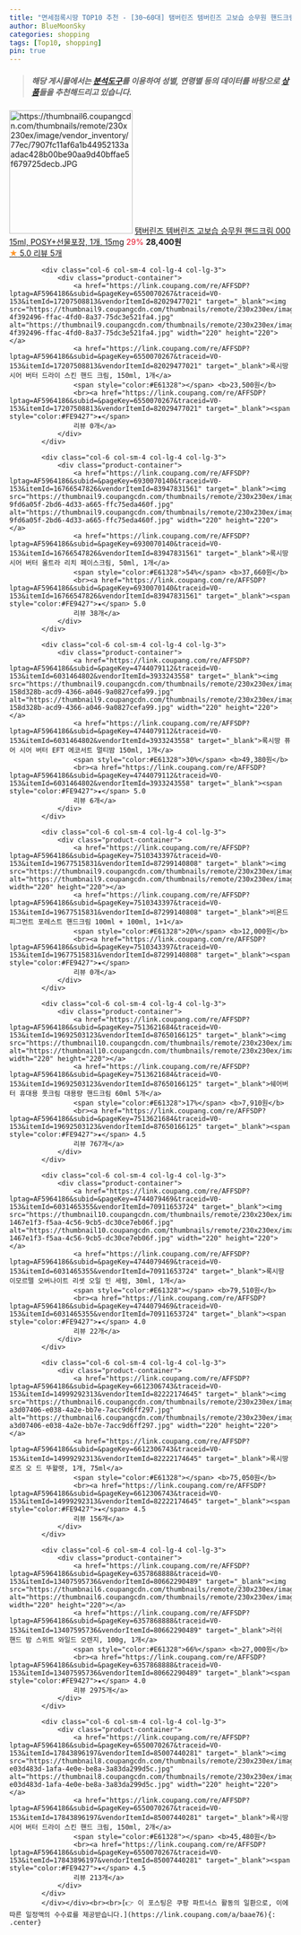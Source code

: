 ```yaml
---
title: "면세점록시땅 TOP10 추천 - [30~60대] 탬버린즈 템버린즈 고보습 승무원 핸드크림 000 15ml, POSY+선물포장, 1개, 15mg"
author: BlueMoonSky
categories: shopping
tags: [Top10, shopping]
pin: true
---
```


> ##### 해당 게시물에서는 [**분석도구**](https://itemscout.io/)를 이용하여 **성별**, **연령별** 등의 데이터를 바탕으로 [**상품**](https://link.coupang.com/a/baae76)들을 추천해드리고 있습니다.
<div class="container"><div class="row">
            <div class="col-6 col-sm-4 col-lg-4 col-lg-3">
                <div class="product-container">
                    <a href="https://link.coupang.com/re/AFFSDP?lptag=AF5964186&subid=&pageKey=7447044304&traceid=V0-153&itemId=19378627162&vendorItemId=86491233138" target="_blank"><img src="https://thumbnail6.coupangcdn.com/thumbnails/remote/230x230ex/image/vendor_inventory/77ec/7907fc11af6a1b44952133aadac428b00be90aa9d40bffae5f679725decb.JPG" alt="https://thumbnail6.coupangcdn.com/thumbnails/remote/230x230ex/image/vendor_inventory/77ec/7907fc11af6a1b44952133aadac428b00be90aa9d40bffae5f679725decb.JPG" width="220" height="220"></a>
                    <a href="https://link.coupang.com/re/AFFSDP?lptag=AF5964186&subid=&pageKey=7447044304&traceid=V0-153&itemId=19378627162&vendorItemId=86491233138" target="_blank">탬버린즈 템버린즈 고보습 승무원 핸드크림 000 15ml, POSY+선물포장, 1개, 15mg</a>
                    <span style="color:#E61328">29%</span> <b>28,400원</b>
                    <br><a href="https://link.coupang.com/re/AFFSDP?lptag=AF5964186&subid=&pageKey=7447044304&traceid=V0-153&itemId=19378627162&vendorItemId=86491233138" target="_blank"><span style="color:#FE9427">★</span> 5.0
                    리뷰 5개</a>
                </div>
            </div>
            
            <div class="col-6 col-sm-4 col-lg-4 col-lg-3">
                <div class="product-container">
                    <a href="https://link.coupang.com/re/AFFSDP?lptag=AF5964186&subid=&pageKey=6550070267&traceid=V0-153&itemId=17207508813&vendorItemId=82029477021" target="_blank"><img src="https://thumbnail9.coupangcdn.com/thumbnails/remote/230x230ex/image/retail/images/2699440132832552-4f392496-ffac-4fd0-8a37-75dc3e521fa4.jpg" alt="https://thumbnail9.coupangcdn.com/thumbnails/remote/230x230ex/image/retail/images/2699440132832552-4f392496-ffac-4fd0-8a37-75dc3e521fa4.jpg" width="220" height="220"></a>
                    <a href="https://link.coupang.com/re/AFFSDP?lptag=AF5964186&subid=&pageKey=6550070267&traceid=V0-153&itemId=17207508813&vendorItemId=82029477021" target="_blank">록시땅 시어 버터 드라이 스킨 핸드 크림, 150ml, 1개</a>
                    <span style="color:#E61328"></span> <b>23,500원</b>
                    <br><a href="https://link.coupang.com/re/AFFSDP?lptag=AF5964186&subid=&pageKey=6550070267&traceid=V0-153&itemId=17207508813&vendorItemId=82029477021" target="_blank"><span style="color:#FE9427">★</span> 
                    리뷰 0개</a>
                </div>
            </div>
            
            <div class="col-6 col-sm-4 col-lg-4 col-lg-3">
                <div class="product-container">
                    <a href="https://link.coupang.com/re/AFFSDP?lptag=AF5964186&subid=&pageKey=6930070140&traceid=V0-153&itemId=16766547826&vendorItemId=83947831561" target="_blank"><img src="https://thumbnail9.coupangcdn.com/thumbnails/remote/230x230ex/image/retail/images/1196376635270017-9fd6a05f-2bd6-4d33-a665-ffc75eda460f.jpg" alt="https://thumbnail9.coupangcdn.com/thumbnails/remote/230x230ex/image/retail/images/1196376635270017-9fd6a05f-2bd6-4d33-a665-ffc75eda460f.jpg" width="220" height="220"></a>
                    <a href="https://link.coupang.com/re/AFFSDP?lptag=AF5964186&subid=&pageKey=6930070140&traceid=V0-153&itemId=16766547826&vendorItemId=83947831561" target="_blank">록시땅 시어 버터 울트라 리치 페이스크림, 50ml, 1개</a>
                    <span style="color:#E61328">54%</span> <b>37,660원</b>
                    <br><a href="https://link.coupang.com/re/AFFSDP?lptag=AF5964186&subid=&pageKey=6930070140&traceid=V0-153&itemId=16766547826&vendorItemId=83947831561" target="_blank"><span style="color:#FE9427">★</span> 5.0
                    리뷰 38개</a>
                </div>
            </div>
            
            <div class="col-6 col-sm-4 col-lg-4 col-lg-3">
                <div class="product-container">
                    <a href="https://link.coupang.com/re/AFFSDP?lptag=AF5964186&subid=&pageKey=4744079112&traceid=V0-153&itemId=6031464802&vendorItemId=3933243558" target="_blank"><img src="https://thumbnail9.coupangcdn.com/thumbnails/remote/230x230ex/image/retail/images/3929157898344389-158d328b-acd9-4366-a046-9a0827cefa99.jpg" alt="https://thumbnail9.coupangcdn.com/thumbnails/remote/230x230ex/image/retail/images/3929157898344389-158d328b-acd9-4366-a046-9a0827cefa99.jpg" width="220" height="220"></a>
                    <a href="https://link.coupang.com/re/AFFSDP?lptag=AF5964186&subid=&pageKey=4744079112&traceid=V0-153&itemId=6031464802&vendorItemId=3933243558" target="_blank">록시땅 퓨어 시어 버터 EFT 에코서트 멀티밤 150ml, 1개</a>
                    <span style="color:#E61328">30%</span> <b>49,380원</b>
                    <br><a href="https://link.coupang.com/re/AFFSDP?lptag=AF5964186&subid=&pageKey=4744079112&traceid=V0-153&itemId=6031464802&vendorItemId=3933243558" target="_blank"><span style="color:#FE9427">★</span> 5.0
                    리뷰 6개</a>
                </div>
            </div>
            
            <div class="col-6 col-sm-4 col-lg-4 col-lg-3">
                <div class="product-container">
                    <a href="https://link.coupang.com/re/AFFSDP?lptag=AF5964186&subid=&pageKey=7510343397&traceid=V0-153&itemId=19677515831&vendorItemId=87299140808" target="_blank"><img src="https://thumbnail9.coupangcdn.com/thumbnails/remote/230x230ex/image/vendor_inventory/e355/196d795c651faa7b11a6d094bc22bcd13d396d83eb93ffaa9ce2ebfee8c5.jpg" alt="https://thumbnail9.coupangcdn.com/thumbnails/remote/230x230ex/image/vendor_inventory/e355/196d795c651faa7b11a6d094bc22bcd13d396d83eb93ffaa9ce2ebfee8c5.jpg" width="220" height="220"></a>
                    <a href="https://link.coupang.com/re/AFFSDP?lptag=AF5964186&subid=&pageKey=7510343397&traceid=V0-153&itemId=19677515831&vendorItemId=87299140808" target="_blank">비욘드 피그먼트 포레스트 핸드크림 100ml + 100ml, 1+1</a>
                    <span style="color:#E61328">20%</span> <b>12,000원</b>
                    <br><a href="https://link.coupang.com/re/AFFSDP?lptag=AF5964186&subid=&pageKey=7510343397&traceid=V0-153&itemId=19677515831&vendorItemId=87299140808" target="_blank"><span style="color:#FE9427">★</span> 
                    리뷰 0개</a>
                </div>
            </div>
            
            <div class="col-6 col-sm-4 col-lg-4 col-lg-3">
                <div class="product-container">
                    <a href="https://link.coupang.com/re/AFFSDP?lptag=AF5964186&subid=&pageKey=7513621684&traceid=V0-153&itemId=19692503123&vendorItemId=87650166125" target="_blank"><img src="https://thumbnail10.coupangcdn.com/thumbnails/remote/230x230ex/image/vendor_inventory/b5b7/8a0827b35d1a2ef3518489c4f13c174676c177d367e8522101e7f98f7790.jpg" alt="https://thumbnail10.coupangcdn.com/thumbnails/remote/230x230ex/image/vendor_inventory/b5b7/8a0827b35d1a2ef3518489c4f13c174676c177d367e8522101e7f98f7790.jpg" width="220" height="220"></a>
                    <a href="https://link.coupang.com/re/AFFSDP?lptag=AF5964186&subid=&pageKey=7513621684&traceid=V0-153&itemId=19692503123&vendorItemId=87650166125" target="_blank">쉐어버터 휴대용 풋크림 대용량 핸드크림 60ml 5개</a>
                    <span style="color:#E61328">17%</span> <b>7,910원</b>
                    <br><a href="https://link.coupang.com/re/AFFSDP?lptag=AF5964186&subid=&pageKey=7513621684&traceid=V0-153&itemId=19692503123&vendorItemId=87650166125" target="_blank"><span style="color:#FE9427">★</span> 4.5
                    리뷰 767개</a>
                </div>
            </div>
            
            <div class="col-6 col-sm-4 col-lg-4 col-lg-3">
                <div class="product-container">
                    <a href="https://link.coupang.com/re/AFFSDP?lptag=AF5964186&subid=&pageKey=4744079469&traceid=V0-153&itemId=6031465355&vendorItemId=70911653724" target="_blank"><img src="https://thumbnail10.coupangcdn.com/thumbnails/remote/230x230ex/image/retail/images/123027921929037-1467e1f3-f5aa-4c56-9cb5-dc30ce7eb06f.jpg" alt="https://thumbnail10.coupangcdn.com/thumbnails/remote/230x230ex/image/retail/images/123027921929037-1467e1f3-f5aa-4c56-9cb5-dc30ce7eb06f.jpg" width="220" height="220"></a>
                    <a href="https://link.coupang.com/re/AFFSDP?lptag=AF5964186&subid=&pageKey=4744079469&traceid=V0-153&itemId=6031465355&vendorItemId=70911653724" target="_blank">록시땅 이모르뗄 오버나이트 리셋 오일 인 세럼, 30ml, 1개</a>
                    <span style="color:#E61328"></span> <b>79,510원</b>
                    <br><a href="https://link.coupang.com/re/AFFSDP?lptag=AF5964186&subid=&pageKey=4744079469&traceid=V0-153&itemId=6031465355&vendorItemId=70911653724" target="_blank"><span style="color:#FE9427">★</span> 4.0
                    리뷰 22개</a>
                </div>
            </div>
            
            <div class="col-6 col-sm-4 col-lg-4 col-lg-3">
                <div class="product-container">
                    <a href="https://link.coupang.com/re/AFFSDP?lptag=AF5964186&subid=&pageKey=6612306743&traceid=V0-153&itemId=14999292313&vendorItemId=82222174645" target="_blank"><img src="https://thumbnail6.coupangcdn.com/thumbnails/remote/230x230ex/image/retail/images/2641014780012241-a3d07406-e038-4a2e-bb7e-7acc9d6ff297.jpg" alt="https://thumbnail6.coupangcdn.com/thumbnails/remote/230x230ex/image/retail/images/2641014780012241-a3d07406-e038-4a2e-bb7e-7acc9d6ff297.jpg" width="220" height="220"></a>
                    <a href="https://link.coupang.com/re/AFFSDP?lptag=AF5964186&subid=&pageKey=6612306743&traceid=V0-153&itemId=14999292313&vendorItemId=82222174645" target="_blank">록시땅 로즈 오 드 뚜왈렛, 1개, 75ml</a>
                    <span style="color:#E61328"></span> <b>75,050원</b>
                    <br><a href="https://link.coupang.com/re/AFFSDP?lptag=AF5964186&subid=&pageKey=6612306743&traceid=V0-153&itemId=14999292313&vendorItemId=82222174645" target="_blank"><span style="color:#FE9427">★</span> 4.5
                    리뷰 156개</a>
                </div>
            </div>
            
            <div class="col-6 col-sm-4 col-lg-4 col-lg-3">
                <div class="product-container">
                    <a href="https://link.coupang.com/re/AFFSDP?lptag=AF5964186&subid=&pageKey=6357868888&traceid=V0-153&itemId=13407595736&vendorItemId=80662290489" target="_blank"><img src="https://thumbnail6.coupangcdn.com/thumbnails/remote/230x230ex/image/vendor_inventory/eafb/c71da29fa16125036be5e702424837623b8340d2f751edc4aec291433851.jpg" alt="https://thumbnail6.coupangcdn.com/thumbnails/remote/230x230ex/image/vendor_inventory/eafb/c71da29fa16125036be5e702424837623b8340d2f751edc4aec291433851.jpg" width="220" height="220"></a>
                    <a href="https://link.coupang.com/re/AFFSDP?lptag=AF5964186&subid=&pageKey=6357868888&traceid=V0-153&itemId=13407595736&vendorItemId=80662290489" target="_blank">러쉬 핸드 밤 스위트 와일드 오렌지, 100g, 1개</a>
                    <span style="color:#E61328">66%</span> <b>27,000원</b>
                    <br><a href="https://link.coupang.com/re/AFFSDP?lptag=AF5964186&subid=&pageKey=6357868888&traceid=V0-153&itemId=13407595736&vendorItemId=80662290489" target="_blank"><span style="color:#FE9427">★</span> 4.0
                    리뷰 2975개</a>
                </div>
            </div>
            
            <div class="col-6 col-sm-4 col-lg-4 col-lg-3">
                <div class="product-container">
                    <a href="https://link.coupang.com/re/AFFSDP?lptag=AF5964186&subid=&pageKey=6550070267&traceid=V0-153&itemId=17843896197&vendorItemId=85007440281" target="_blank"><img src="https://thumbnail8.coupangcdn.com/thumbnails/remote/230x230ex/image/retail/images/3920580856032570-e03d483d-1afa-4e0e-be8a-3a83da299d5c.jpg" alt="https://thumbnail8.coupangcdn.com/thumbnails/remote/230x230ex/image/retail/images/3920580856032570-e03d483d-1afa-4e0e-be8a-3a83da299d5c.jpg" width="220" height="220"></a>
                    <a href="https://link.coupang.com/re/AFFSDP?lptag=AF5964186&subid=&pageKey=6550070267&traceid=V0-153&itemId=17843896197&vendorItemId=85007440281" target="_blank">록시땅 시어 버터 드라이 스킨 핸드 크림, 150ml, 2개</a>
                    <span style="color:#E61328"></span> <b>45,480원</b>
                    <br><a href="https://link.coupang.com/re/AFFSDP?lptag=AF5964186&subid=&pageKey=6550070267&traceid=V0-153&itemId=17843896197&vendorItemId=85007440281" target="_blank"><span style="color:#FE9427">★</span> 4.5
                    리뷰 213개</a>
                </div>
            </div>
            </div></div><br><br>[👉 이 포스팅은 쿠팡 파트너스 활동의 일환으로, 이에 따른 일정액의 수수료를 제공받습니다.](https://link.coupang.com/a/baae76){: .center}